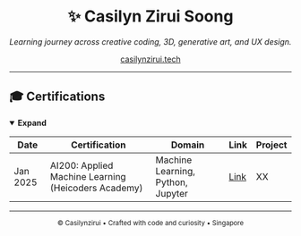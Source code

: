 <h1 align="center">✨ Casilyn Zirui Soong</h1>
<p align="center"><em>Learning journey across creative coding, 3D, generative art, and UX design.</em></p>

<p align="center">
  <a href="https://casilynzirui.tech" target="_blank">casilynzirui.tech</a>
</p>

---

## 🎓 Certifications

<details open>
  <summary><strong>Expand</strong></summary>

| Date | Certification | Domain | Link | Project |
|------|----------------|---------|------|-----------|
| Jan 2025 | AI200: Applied Machine Learning (Heicoders Academy) | Machine Learning, Python, Jupyter | <a href="https://cert.heicodersacademy.com/F8FVTSMSLY" target="_blank">Link</a> | XX |


</details>

---

<p align="center">
  <sub>© Casilynzirui • Crafted with code and curiosity • Singapore</sub>
</p>
